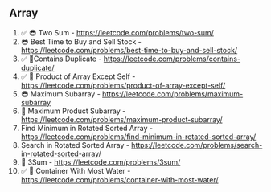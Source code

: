 ## Array

1. ✅ 😎 Two Sum - https://leetcode.com/problems/two-sum/
2. 😎 Best Time to Buy and Sell Stock - https://leetcode.com/problems/best-time-to-buy-and-sell-stock/
3. ✅ 💩Contains Duplicate - https://leetcode.com/problems/contains-duplicate/
4. ✅ 💩 Product of Array Except Self - https://leetcode.com/problems/product-of-array-except-self/
5. 😎 Maximum Subarray - https://leetcode.com/problems/maximum-subarray
6. 💩 Maximum Product Subarray - https://leetcode.com/problems/maximum-product-subarray/
7. Find Minimum in Rotated Sorted Array - https://leetcode.com/problems/find-minimum-in-rotated-sorted-array/
8. Search in Rotated Sorted Array - https://leetcode.com/problems/search-in-rotated-sorted-array/
9. 🤡 3Sum - https://leetcode.com/problems/3sum/
10. ✅ 🤡 Container With Most Water - https://leetcode.com/problems/container-with-most-water/

